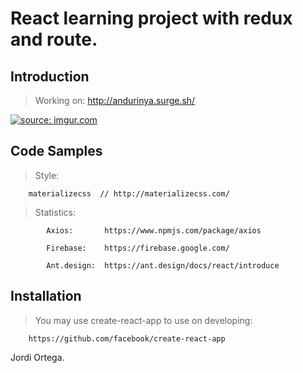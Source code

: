 # React learning project with redux and route.

## Introduction

> Working on: http://andurinya.surge.sh/

<a href="https://imgur.com/0b7uTFm"><img src="https://i.imgur.com/0b7uTFm.gif" title="source: imgur.com" /></a>

## Code Samples

> Style: 

        materializecss  // http://materializecss.com/

>Statistics:

            Axios:       https://www.npmjs.com/package/axios 
            
            Firebase:    https://firebase.google.com/
            
            Ant.design:  https://ant.design/docs/react/introduce
           

## Installation

> You may use create-react-app to use on developing: 

        https://github.com/facebook/create-react-app
           

Jordi Ortega.
